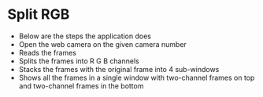 # Split RGB

* Below are the steps the application does
* Open the web camera on the given camera number
* Reads the frames
* Splits the frames into R G B channels
* Stacks the frames with the original frame into 4 sub-windows
* Shows all the frames in a single window with two-channel frames on top and two-channel frames in the bottom 
